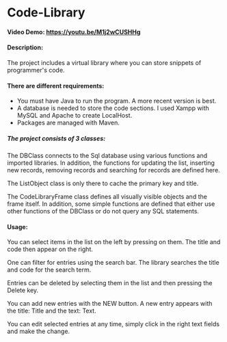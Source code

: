 # Code-Library
#### Video Demo: https://youtu.be/M1j2wCUSHHg <URL HERE>
#### Description:

The project includes a virtual library where you can store snippets of programmer's code.

#### There are different requirements:
* You must have Java to run the program. A more recent version is best.
* A database is needed to store the code sections. I used Xampp with MySQL and Apache to create LocalHost.
* Packages are managed with Maven.

##### The project consists of 3 classes:

The DBClass connects to the Sql database using various functions and imported libraries. 
In addition, the functions for updating the list, 
inserting new records, removing records and searching for records are defined here.

The ListObject class is only there to cache the primary key and title.

The CodeLibraryFrame class defines all visually visible objects and the frame itself. 
In addition, some simple functions are defined that either use other functions of the DBClass or do not query any SQL statements.

#### Usage:

You can select items in the list on the left by pressing on them. The title and code then appear on the right.

One can filter for entries using the search bar. The library searches the title and code for the search term.

Entries can be deleted by selecting them in the list and then pressing the Delete key.

You can add new entries with the NEW button. A new entry appears with the title: Title and the text: Text.

You can edit selected entries at any time, simply click in the right text fields and make the change.

